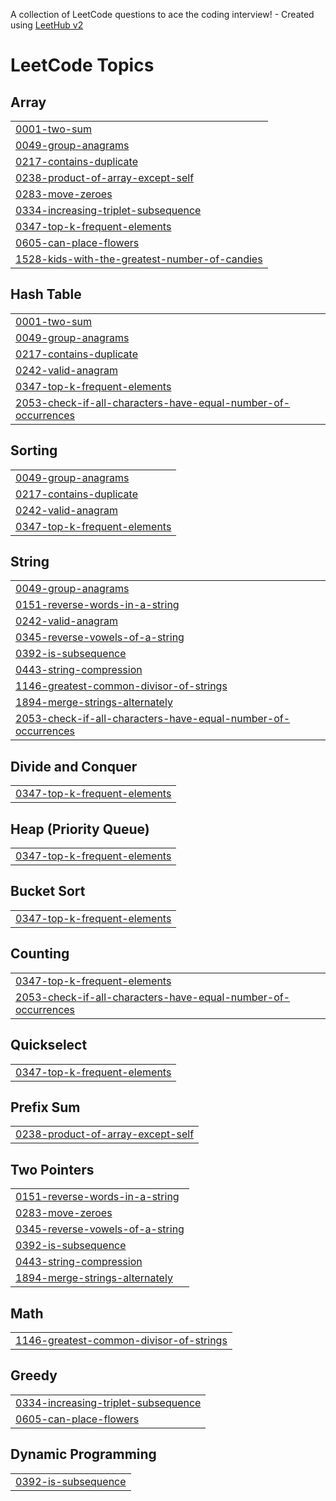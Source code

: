 A collection of LeetCode questions to ace the coding interview! - Created using [LeetHub v2](https://github.com/arunbhardwaj/LeetHub-2.0)
<!---LeetCode Topics Start-->
# LeetCode Topics
## Array
|  |
| ------- |
| [0001-two-sum](https://github.com/Mahmud803/Problem-Solving/tree/master/0001-two-sum) |
| [0049-group-anagrams](https://github.com/Mahmud803/Problem-Solving/tree/master/0049-group-anagrams) |
| [0217-contains-duplicate](https://github.com/Mahmud803/Problem-Solving/tree/master/0217-contains-duplicate) |
| [0238-product-of-array-except-self](https://github.com/Mahmud803/Problem-Solving/tree/master/0238-product-of-array-except-self) |
| [0283-move-zeroes](https://github.com/Mahmud803/Problem-Solving/tree/master/0283-move-zeroes) |
| [0334-increasing-triplet-subsequence](https://github.com/Mahmud803/Problem-Solving/tree/master/0334-increasing-triplet-subsequence) |
| [0347-top-k-frequent-elements](https://github.com/Mahmud803/Problem-Solving/tree/master/0347-top-k-frequent-elements) |
| [0605-can-place-flowers](https://github.com/Mahmud803/Problem-Solving/tree/master/0605-can-place-flowers) |
| [1528-kids-with-the-greatest-number-of-candies](https://github.com/Mahmud803/Problem-Solving/tree/master/1528-kids-with-the-greatest-number-of-candies) |
## Hash Table
|  |
| ------- |
| [0001-two-sum](https://github.com/Mahmud803/Problem-Solving/tree/master/0001-two-sum) |
| [0049-group-anagrams](https://github.com/Mahmud803/Problem-Solving/tree/master/0049-group-anagrams) |
| [0217-contains-duplicate](https://github.com/Mahmud803/Problem-Solving/tree/master/0217-contains-duplicate) |
| [0242-valid-anagram](https://github.com/Mahmud803/Problem-Solving/tree/master/0242-valid-anagram) |
| [0347-top-k-frequent-elements](https://github.com/Mahmud803/Problem-Solving/tree/master/0347-top-k-frequent-elements) |
| [2053-check-if-all-characters-have-equal-number-of-occurrences](https://github.com/Mahmud803/Problem-Solving/tree/master/2053-check-if-all-characters-have-equal-number-of-occurrences) |
## Sorting
|  |
| ------- |
| [0049-group-anagrams](https://github.com/Mahmud803/Problem-Solving/tree/master/0049-group-anagrams) |
| [0217-contains-duplicate](https://github.com/Mahmud803/Problem-Solving/tree/master/0217-contains-duplicate) |
| [0242-valid-anagram](https://github.com/Mahmud803/Problem-Solving/tree/master/0242-valid-anagram) |
| [0347-top-k-frequent-elements](https://github.com/Mahmud803/Problem-Solving/tree/master/0347-top-k-frequent-elements) |
## String
|  |
| ------- |
| [0049-group-anagrams](https://github.com/Mahmud803/Problem-Solving/tree/master/0049-group-anagrams) |
| [0151-reverse-words-in-a-string](https://github.com/Mahmud803/Problem-Solving/tree/master/0151-reverse-words-in-a-string) |
| [0242-valid-anagram](https://github.com/Mahmud803/Problem-Solving/tree/master/0242-valid-anagram) |
| [0345-reverse-vowels-of-a-string](https://github.com/Mahmud803/Problem-Solving/tree/master/0345-reverse-vowels-of-a-string) |
| [0392-is-subsequence](https://github.com/Mahmud803/Problem-Solving/tree/master/0392-is-subsequence) |
| [0443-string-compression](https://github.com/Mahmud803/Problem-Solving/tree/master/0443-string-compression) |
| [1146-greatest-common-divisor-of-strings](https://github.com/Mahmud803/Problem-Solving/tree/master/1146-greatest-common-divisor-of-strings) |
| [1894-merge-strings-alternately](https://github.com/Mahmud803/Problem-Solving/tree/master/1894-merge-strings-alternately) |
| [2053-check-if-all-characters-have-equal-number-of-occurrences](https://github.com/Mahmud803/Problem-Solving/tree/master/2053-check-if-all-characters-have-equal-number-of-occurrences) |
## Divide and Conquer
|  |
| ------- |
| [0347-top-k-frequent-elements](https://github.com/Mahmud803/Problem-Solving/tree/master/0347-top-k-frequent-elements) |
## Heap (Priority Queue)
|  |
| ------- |
| [0347-top-k-frequent-elements](https://github.com/Mahmud803/Problem-Solving/tree/master/0347-top-k-frequent-elements) |
## Bucket Sort
|  |
| ------- |
| [0347-top-k-frequent-elements](https://github.com/Mahmud803/Problem-Solving/tree/master/0347-top-k-frequent-elements) |
## Counting
|  |
| ------- |
| [0347-top-k-frequent-elements](https://github.com/Mahmud803/Problem-Solving/tree/master/0347-top-k-frequent-elements) |
| [2053-check-if-all-characters-have-equal-number-of-occurrences](https://github.com/Mahmud803/Problem-Solving/tree/master/2053-check-if-all-characters-have-equal-number-of-occurrences) |
## Quickselect
|  |
| ------- |
| [0347-top-k-frequent-elements](https://github.com/Mahmud803/Problem-Solving/tree/master/0347-top-k-frequent-elements) |
## Prefix Sum
|  |
| ------- |
| [0238-product-of-array-except-self](https://github.com/Mahmud803/Problem-Solving/tree/master/0238-product-of-array-except-self) |
## Two Pointers
|  |
| ------- |
| [0151-reverse-words-in-a-string](https://github.com/Mahmud803/Problem-Solving/tree/master/0151-reverse-words-in-a-string) |
| [0283-move-zeroes](https://github.com/Mahmud803/Problem-Solving/tree/master/0283-move-zeroes) |
| [0345-reverse-vowels-of-a-string](https://github.com/Mahmud803/Problem-Solving/tree/master/0345-reverse-vowels-of-a-string) |
| [0392-is-subsequence](https://github.com/Mahmud803/Problem-Solving/tree/master/0392-is-subsequence) |
| [0443-string-compression](https://github.com/Mahmud803/Problem-Solving/tree/master/0443-string-compression) |
| [1894-merge-strings-alternately](https://github.com/Mahmud803/Problem-Solving/tree/master/1894-merge-strings-alternately) |
## Math
|  |
| ------- |
| [1146-greatest-common-divisor-of-strings](https://github.com/Mahmud803/Problem-Solving/tree/master/1146-greatest-common-divisor-of-strings) |
## Greedy
|  |
| ------- |
| [0334-increasing-triplet-subsequence](https://github.com/Mahmud803/Problem-Solving/tree/master/0334-increasing-triplet-subsequence) |
| [0605-can-place-flowers](https://github.com/Mahmud803/Problem-Solving/tree/master/0605-can-place-flowers) |
## Dynamic Programming
|  |
| ------- |
| [0392-is-subsequence](https://github.com/Mahmud803/Problem-Solving/tree/master/0392-is-subsequence) |
<!---LeetCode Topics End-->
